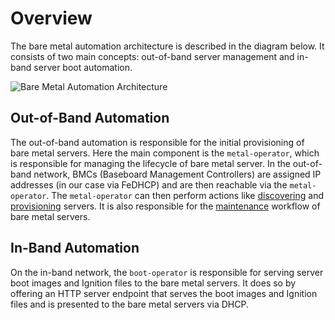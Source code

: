 # Overview

The bare metal automation architecture is described in the diagram below. It consists of two main concepts: out-of-band 
server management and in-band server boot automation.

![Bare Metal Automation Architecture](/metal-automation-overview.png)

## Out-of-Band Automation

The out-of-band automation is responsible for the initial provisioning of bare metal servers. Here the main component
is the `metal-operator`, which is responsible for managing the lifecycle of bare metal server. In the out-of-band
network, BMCs (Baseboard Management Controllers) are assigned IP addresses (in our case via FeDHCP) and are then reachable
via the `metal-operator`. The `metal-operator` can then perform actions like [discovering](/baremetal/architecture/discovery)
and [provisioning](/baremetal/architecture/provisioning) servers. It is also responsible for the [maintenance](/baremetal/architecture/maintenance)
workflow of bare metal servers.

## In-Band Automation

On the in-band network, the `boot-operator` is responsible for serving server boot images and Ignition files to the
bare metal servers. It does so by offering an HTTP server endpoint that serves the boot images and Ignition files
and is presented to the bare metal servers via DHCP. 
